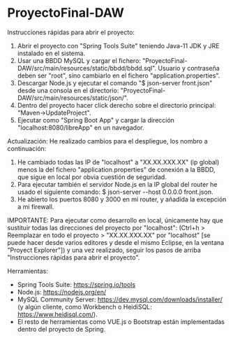 # ProyectoFinal-DAW

Instrucciones rápidas para abrir el proyecto:
1. Abrir el proyecto con "Spring Tools Suite" teniendo Java-11 JDK y JRE instalado en el sistema.
2. Usar una BBDD MySQL y cargar el fichero: "ProyectoFinal-DAW/src/main/resources/static/bbdd/bbdd.sql". Usuario y contraseña deben ser "root", sino cambiarlo en el fichero "application.properties".
3. Descargar Node.js y ejecutar el comando "$ json-server front.json" desde una consola en el directorio: "ProyectoFinal-DAW/src/main/resources/static/json/".
4. Dentro del proyecto hacer click derecho sobre el directorio principal: "Maven->UpdateProject".
5. Ejecutar como "Spring Boot App" y cargar la dirección "localhost:8080/libreApp" en un navegador.

Actualización:
He realizado cambios para el despliegue, los nombro a continuación:
1. He cambiado todas las IP de "localhost" a "XX.XX.XXX.XX" (ip global) menos la del fichero "application.properties" de conexión a la BBDD, que sigue en local por obvia cuestión de seguridad.
2. Para ejecutar también el servidor Node.js en la IP global del router he usado el siguiente comando: $ json-server --host 0.0.0.0 front.json.
3. He abierto los puertos 8080 y 3000 en mi router, y añadida la excepción a mi firewall.

IMPORTANTE:
Para ejecutar como desarrollo en local, únicamente hay que sustituir todas las direcciones del proyecto por "localhost": (Ctrl+h > Reemplazar en todo el proyecto > "XX.XX.XXX.XX" por "localhost" [se puede hacer desde varios editores y desde el mismo Eclipse, en la ventana "Proyect Explorer"]) y una vez realizado, seguir los pasos de arriba "Instrucciones rápidas para abrir el proyecto".

Herramientas:
- Spring Tools Suite: https://spring.io/tools
- Node.js: https://nodejs.org/en/
- MySQL Community Server: https://dev.mysql.com/downloads/installer/ (y algún cliente, como Workbench o HeidiSQL: https://www.heidisql.com/).
- El resto de herramientas como VUE.js o Bootstrap están implementadas dentro del proyecto de Spring.
